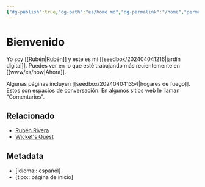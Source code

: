 ```yaml
---
{"dg-publish":true,"dg-path":"es/home.md","dg-permalink":"/home","permalink":"/home/","title":"Inicio","hide":true,"tags":["www"],"noteIcon":"1","created":"2024-03-15T13:37:19.140-06:00","updated":"2024-04-07T19:19:14.646-06:00"}
---
```


# Bienvenido
Yo soy [[Rubén\|Rubén]] y este es mi [[seedbox/202404041216\|jardín digital]]. Puedes ver en lo que esté trabajando más recientemente en [[www/es/now\|Ahora]].

Algunas páginas incluyen [[seedbox/202404041354\|hogares de fuego]]. Estos son espacios de conversación. En algunos sitios web le llaman "Comentarios".

## Relacionado

- [Rubén Rivera](https://rubenrivera.mx)
- [Wicket's Quest](https://wicket.quest) 

## Metadata
- [idioma:: español]
- [tipo:: página de inicio]

